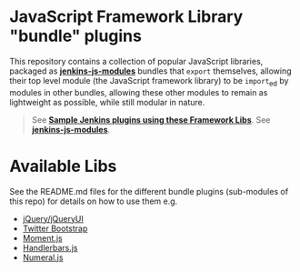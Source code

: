 # JavaScript Framework Library "bundle" plugins

This repository contains a collection of popular JavaScript libraries, packaged as __[jenkins-js-modules]__ bundles that
`export` themselves, allowing their top level module (the JavaScript framework library) to be
`import`<sub>ed</sub> by modules in other bundles, allowing these other modules to remain as lightweight as possible,
while still modular in nature.

> See __[Sample Jenkins plugins using these Framework Libs](https://github.com/jenkinsci/js-samples)__. 
> See __[jenkins-js-modules]__. 

# Available Libs
See the README.md files for the different bundle plugins (sub-modules of this repo) for details on how to use them
e.g. 

* [jQuery/jQueryUI](https://github.com/jenkinsci/js-libs/tree/master/jquery-detached)
* [Twitter Bootstrap](https://github.com/jenkinsci/js-libs/tree/master/bootstrap)
* [Moment.js](https://github.com/jenkinsci/js-libs/tree/master/momentjs)  
* [Handlerbars.js](https://github.com/jenkinsci/js-libs/tree/master/handlerbars)  
* [Numeral.js](https://github.com/jenkinsci/js-libs/tree/master/numeraljs)

[jenkins-js-modules]: https://github.com/tfennelly/jenkins-js-modules